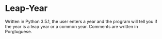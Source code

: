 # Leap-Year
Written in Python 3.5.1, the user enters a year and the program will tell you if the year is a leap year or a common year.
Comments are written in Porgtuguese.
